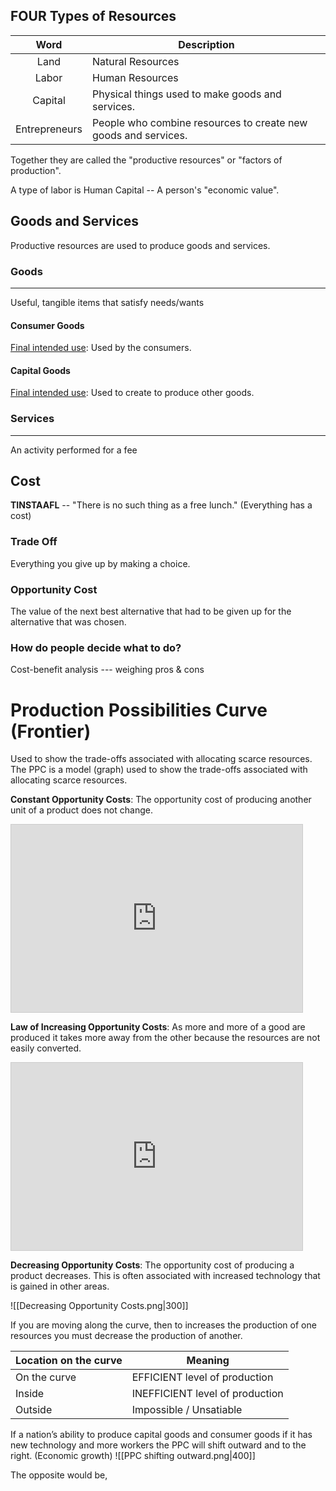 ## FOUR Types of Resources
| Word | Description |
| :--: | ---- |
| Land | Natural Resources |
| Labor | Human Resources |
| Capital | Physical things used to make goods and services. |
| Entrepreneurs | People who combine resources to create new goods and services. |
Together they are called the "productive resources" or "factors of production".

A type of labor is Human Capital -- A person's "economic value".

## Goods and Services
Productive resources are used to produce goods and services.

### Goods
----
Useful, tangible items that satisfy needs/wants
#### Consumer Goods
<u>Final intended use</u>: Used by the consumers.

#### Capital Goods
<u>Final intended use</u>: Used to create to produce other goods.

### Services
----
An activity performed for a fee

## Cost
**TINSTAAFL** -- "There is no such thing as a free lunch."
(Everything has a cost)

### Trade Off
Everything you give up by making a choice.

### Opportunity Cost
The value of the next best alternative that had to be given up for the alternative that was chosen.

### How do people decide what to do?
Cost-benefit analysis --- weighing pros & cons

# Production Possibilities Curve (Frontier)
Used to show the trade-offs associated with allocating scarce resources.
The PPC is a model (graph) used to show the trade-offs  associated with allocating scarce resources.

**Constant Opportunity Costs**: The opportunity cost of producing another unit of a product does not change.
<iframe src="https://www.desmos.com/calculator/yeivvcyagh?embed" width="466.2" height="300" style="border: 1px solid #ccc" frameborder=0></iframe>


**Law of Increasing Opportunity Costs**: As more and more of a good are produced it takes more away from the other because the resources are not easily converted.

<iframe src="https://www.desmos.com/calculator/9pkeskplrj?embed" width="466.2" height="300" style="border: 1px solid #ccc" frameborder=0></iframe>

**Decreasing Opportunity Costs**: The opportunity cost of producing a product decreases. This is often associated with increased technology that is gained in other areas.

![[Decreasing Opportunity Costs.png|300]]

If you are moving along the curve, then to increases the production of one resources you must decrease the production of another. 

| Location on the curve | Meaning |
| ---- | ---- |
| On the curve | EFFICIENT level of production |
| Inside  | INEFFICIENT level of production |
| Outside | Impossible / Unsatiable  |

If a nation’s ability to produce capital goods and consumer goods if it has new technology and more workers the PPC will shift outward and to the right. (Economic growth) 
![[PPC shifting outward.png|400]]

The opposite would be, 